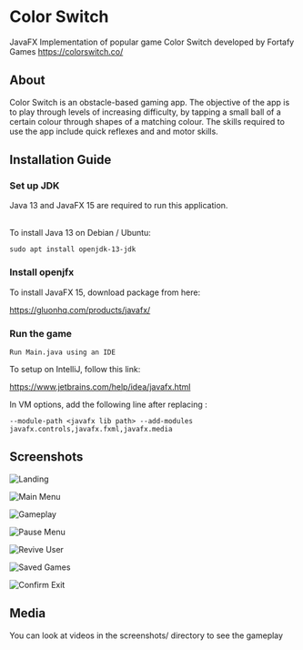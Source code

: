 # Color Switch
JavaFX Implementation of popular game Color Switch developed by Fortafy Games https://colorswitch.co/

## About
Color Switch is an obstacle-based gaming app. The objective of the app is to play through levels of increasing difficulty, by tapping a small ball of a certain colour through shapes of a matching colour. The skills required to use the app include quick reflexes and and motor skills.

## Installation Guide

### Set up JDK
Java 13 and JavaFX 15 are required to run this application.

<br />
To install Java 13 on Debian / Ubuntu:

```sudo apt install openjdk-13-jdk```

### Install openjfx
To install JavaFX 15, download package from here: 

https://gluonhq.com/products/javafx/


### Run the game
```Run Main.java using an IDE```

To setup on IntelliJ, follow this link: 

https://www.jetbrains.com/help/idea/javafx.html

In VM options, add the following line after replacing <javafx lib path>:
 
```--module-path <javafx lib path> --add-modules javafx.controls,javafx.fxml,javafx.media```


 ## Screenshots
 
 ![Landing](https://github.com/rohanj-02/ColorSwitch/blob/main/screenshots/Landing.png?raw=true) 
 
 ![Main Menu](https://github.com/rohanj-02/ColorSwitch/blob/main/screenshots/MainMenu.png?raw=true)
 
 ![Gameplay](https://github.com/rohanj-02/ColorSwitch/blob/main/screenshots/Gameplay.png?raw=true)
 
 ![Pause Menu](https://github.com/rohanj-02/ColorSwitch/blob/main/screenshots/PauseMenu.png?raw=true)
 
 ![Revive User](https://github.com/rohanj-02/ColorSwitch/blob/main/screenshots/Continue.png?raw=true)
 
 ![Saved Games](https://github.com/rohanj-02/ColorSwitch/blob/main/screenshots/SavedGames.png?raw=true)
 
 ![Confirm Exit](https://github.com/rohanj-02/ColorSwitch/blob/main/screenshots/ConfirmExit.png?raw=true)
 

## Media
 
 You can look at videos in the screenshots/ directory to see the gameplay
